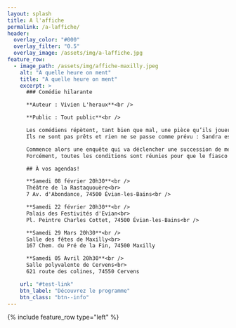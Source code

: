 ```yaml
---
layout: splash
title: A l'affiche
permalink: /a-laffiche/
header:
  overlay_color: "#000"
  overlay_filter: "0.5"
  overlay_image: /assets/img/a-laffiche.jpg
feature_row:
  - image_path: /assets/img/affiche-maxilly.jpeg
    alt: "A quelle heure on ment"
    title: "A quelle heure on ment"
    excerpt: >
      ### Comédie hilarante

      **Auteur : Vivien L'heraux**<br />

      **Public : Tout public**<br />

      Les comédiens répètent, tant bien que mal, une pièce qu’ils joueront demain soir, pour la première fois.
      Ils ne sont pas prêts et rien ne se passe comme prévu : Sandra est témoin d’un cambriolage, Arthur est victime d’une arnaque, Jacques déprime et la police débarque !

      Commence alors une enquête qui va déclencher une succession de mensonges, quiproquos, délires, rebondissements…
      Forcément, toutes les conditions sont réunies pour que le fiasco soit au rendez-vous le soir de la première…

      ## À vos agendas!

      **Samedi 08 février 20h30**<br />
      Théâtre de la Rastaquouère<br>
      7 Av. d'Abondance, 74500 Évian-les-Bains<br />

      **Samedi 22 février 20h30**<br />
      Palais des Festivités d'Evian<br>
      Pl. Peintre Charles Cottet, 74500 Évian-les-Bains<br />

      **Samedi 29 Mars 20h30**<br />
      Salle des fêtes de Maxilly<br>
      167 Chem. du Pré de la Fin, 74500 Maxilly

      **Samedi 05 Avril 20h30**<br />
      Salle polyvalente de Cervens<br>
      621 route des colines, 74550 Cervens

    url: "#test-link"
    btn_label: "Découvrez le programme"
    btn_class: "btn--info"
---
```


{% include feature_row type="left" %}
